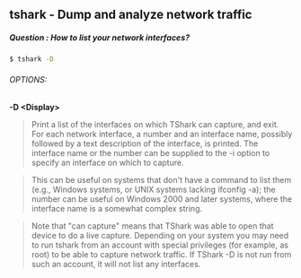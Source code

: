 ## tshark - Dump and analyze network traffic
##### Question : How to list your network interfaces?
```bash
$ tshark -D
```

###### OPTIONS:


__-D \<Display>__

>Print a list of the interfaces on which TShark can capture, and exit. For each network interface, a number and an interface name, possibly followed by a text description of the interface, is printed. The interface name or the number can be supplied to the -i option to specify an interface on which to capture.

>This can be useful on systems that don't have a command to list them (e.g., Windows systems, or UNIX systems lacking ifconfig -a); the number can be useful on Windows 2000 and later systems, where the interface name is a somewhat complex string.

>Note that "can capture" means that TShark was able to open that device to do a live capture. Depending on your system you may need to run tshark from an account with special privileges (for example, as root) to be able to capture network traffic. If TShark -D is not run from such an account, it will not list any interfaces.
